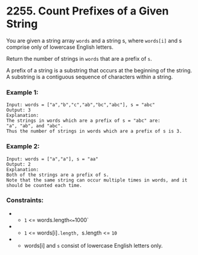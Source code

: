# 2255. Count Prefixes of a Given String

You are given a string array `words` and a string s, where `words[i]` and s comprise only of lowercase English letters.

Return the number of strings in `words` that are a prefix of `s`.

A prefix of a string is a substring that occurs at the beginning of the string. A substring is a contiguous sequence of characters within a string.

### Example 1:

```
Input: words = ["a","b","c","ab","bc","abc"], s = "abc"
Output: 3
Explanation:
The strings in words which are a prefix of s = "abc" are:
"a", "ab", and "abc".
Thus the number of strings in words which are a prefix of s is 3.
```

### Example 2:

```
Input: words = ["a","a"], s = "aa"
Output: 2
Explanation:
Both of the strings are a prefix of s.
Note that the same string can occur multiple times in words, and it should be counted each time.
```

### Constraints:

- - `1` <= words.length` <= `1000`
- - `1` <= words[i]`.length, `s.length <= `10`
- - words[i] and `s` consist of lowercase English letters only.
